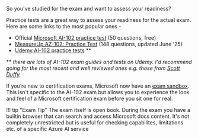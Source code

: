 So you’ve studied for the exam and want to assess your readiness?

Practice tests are a great way to assess your readiness for the actual exam. Here are some links to the most popular ones -

- Official [Microsoft AI-102 practice test](https://learn.microsoft.com/en-us/credentials/certifications/exams/ai-102/practice/assessment?assessment-type=practice&assessmentId=61) (50 questions, free)
- [MeasureUp AZ-102: Practice Test](https://www.measureup.com/microsoft-practice-test-ai-102-designing-and-implementing-an-azure-ai-solution.html) (148 questions, updated June ‘25)
- [Udemy AI-102 practice tests](https://www.udemy.com/courses/search/?src=ukw&q=AI-102&features=has_practice_test&sort=most-reviewed) **
  
** *there are lots of AI-102 exam guides and tests on Udemy. I'd recommend going for the most recent and well reviewed ones e.g. those from [Scott Duffy](https://www.udemy.com/course/ai102-azure/).*

If you’re new to certification exams, Microsoft now have an [exam sandbox](https://aka.ms/examdemo). This isn't specific to the AI-102 exam but allows you to experience the look and feel of a Microsoft certification exam before you sit one for real.

!!! tip "Exam Tip"
    The exam itself is open book. During the exam you have a builtin browser that can search and access Microsoft docs content. It's not completely unrestricted but is useful for checking capabilites, limitations etc. of a specific Azure AI service